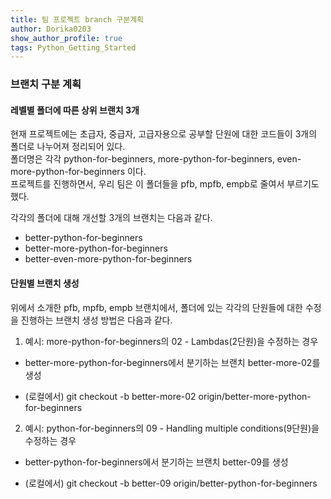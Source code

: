 ```yaml
---
title: 팀 프로젝트 branch 구분계획
author: Dorika0203  
show_author_profile: true
tags: Python_Getting_Started
---
```


### 브랜치 구분 계획

#### 레벨별 폴더에 따른 상위 브랜치 3개


현재 프로젝트에는 초급자, 중급자, 고급자용으로 공부할 단원에 대한 코드들이 3개의 폴더로 나누어져 정리되어 있다.<br/>폴더명은 각각 python-for-beginners, more-python-for-beginners, even-more-python-for-beginners 이다.<br/>프로젝트를 진행하면서, 우리 팀은 이 폴더들을 pfb, mpfb, empb로 줄여서 부르기도 했다.

각각의 폴더에 대해 개선할 3개의 브랜치는 다음과 같다.

- better-python-for-beginners
- better-more-python-for-beginners
- better-even-more-python-for-beginners

#### 단원별 브랜치 생성

위에서 소개한 pfb, mpfb, empb 브랜치에서, 폴더에 있는 각각의 단원들에 대한 수정을 진행하는 브랜치 생성 방법은 다음과 같다.

1. 예시: more-python-for-beginners의 02 - Lambdas(2단원)을 수정하는 경우

  + better-more-python-for-beginners에서 분기하는 브랜치 better-more-02를 생성
  
  + (로컬에서) git checkout -b better-more-02 origin/better-more-python-for-beginners
  
2. 예시: python-for-beginners의 09 - Handling multiple conditions(9단원)을 수정하는 경우

  + better-python-for-beginners에서 분기하는 브랜치 better-09를 생성
  
  + (로컬에서) git checkout -b better-09 origin/better-python-for-beginners
  
